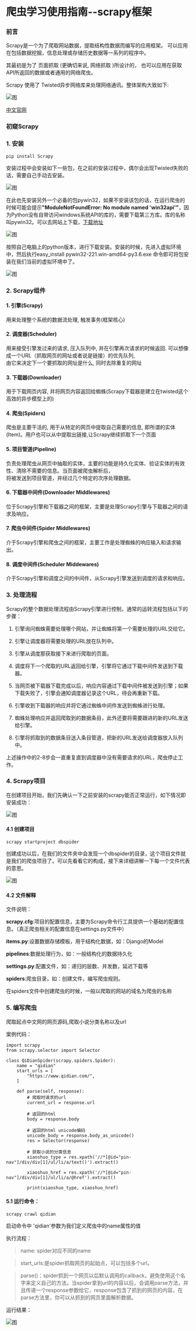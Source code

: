 
# 爬虫学习使用指南--scrapy框架

### 前言

Scrapy是一个为了爬取网站数据，提取结构性数据而编写的应用框架。 可以应用在包括数据挖掘，信息处理或存储历史数据等一系列的程序中。

其最初是为了 页面抓取 (更确切来说, 网络抓取 )所设计的， 也可以应用在获取API所返回的数据或者通用的网络爬虫。

Scrapy 使用了 Twisted异步网络库来处理网络通讯。整体架构大致如下:

![图](../images/spider_scrapy_zhujian.png)


[中文官网](https://scrapy-chs.readthedocs.io/zh_CN/0.24/index.html)


### 初窥Scrapy

### 1. 安装

	pip install Scrapy

安装过程中会安装如下一些包，在之前的安装过程中，偶尔会出现Twisted失败的话，需要自己手动去安装。

![图](../images/spider_scrapy_pip.png)

在此也先安装另外一个必备的包pywin32，如果不安装该包的话，在运行爬虫的时候可能会提示<b>"ModuleNotFoundError: No module named 'win32api'"</b>，因为Python没有自带访问windows系统API的库的，需要下载第三方库。库的名称叫pywin32。可以去网站上下载，[下载地址](https://sourceforge.net/projects/pywin32/files/pywin32/Build%20221/)

![图](../images/scrapy_win32api.png)

按照自己电脑上的python版本，进行下载安装。安装的时候，先进入虚拟环境中，然后执行easy_install pywin32-221.win-amd64-py3.6.exe 命令即可将包安装在我们当前的虚拟环境中了。

![图](../images/easyinstall_win32api.png)


### 2. Scrapy组件

#### 1. 引擎(Scrapy)

用来处理整个系统的数据流处理, 触发事务(框架核心)

#### 2. 调度器(Scheduler)

用来接受引擎发过来的请求, 压入队列中, 并在引擎再次请求的时候返回. 可以想像成一个URL（抓取网页的网址或者说是链接）的优先队列, <br>由它来决定下一个要抓取的网址是什么, 同时去除重复的网址

#### 3. 下载器(Downloader)

用于下载网页内容, 并将网页内容返回给蜘蛛(Scrapy下载器是建立在twisted这个高效的异步模型上的)

#### 4. 爬虫(Spiders)

爬虫是主要干活的, 用于从特定的网页中提取自己需要的信息, 即所谓的实体(Item)。用户也可以从中提取出链接,让Scrapy继续抓取下一个页面

#### 5. 项目管道(Pipeline)

负责处理爬虫从网页中抽取的实体，主要的功能是持久化实体、验证实体的有效性、清除不需要的信息。当页面被爬虫解析后，<br>将被发送到项目管道，并经过几个特定的次序处理数据。

#### 6. 下载器中间件(Downloader Middlewares)

位于Scrapy引擎和下载器之间的框架，主要是处理Scrapy引擎与下载器之间的请求及响应。

#### 7. 爬虫中间件(Spider Middlewares)

介于Scrapy引擎和爬虫之间的框架，主要工作是处理蜘蛛的响应输入和请求输出。

#### 8. 调度中间件(Scheduler Middewares)

介于Scrapy引擎和调度之间的中间件，从Scrapy引擎发送到调度的请求和响应。

### 3. 处理流程

Scrapy的整个数据处理流程由Scrapy引擎进行控制，通常的运转流程包括以下的步骤：

1. 引擎询问蜘蛛需要处理哪个网站，并让蜘蛛将第一个需要处理的URL交给它。
	
2. 引擎让调度器将需要处理的URL放在队列中。
	
3. 引擎从调度那获取接下来进行爬取的页面。
	
4. 调度将下一个爬取的URL返回给引擎，引擎将它通过下载中间件发送到下载器。
	
5. 当网页被下载器下载完成以后，响应内容通过下载中间件被发送到引擎；如果下载失败了，引擎会通知调度器记录这个URL，待会再重新下载。
	
6. 引擎收到下载器的响应并将它通过蜘蛛中间件发送到蜘蛛进行处理。
	
7. 蜘蛛处理响应并返回爬取到的数据条目，此外还要将需要跟进的新的URL发送给引擎。
	
8. 引擎将抓取到的数据条目送入条目管道，把新的URL发送给调度器放入队列中。
	

上述操作中的2-8步会一直重复直到调度器中没有需要请求的URL，爬虫停止工作。


### 4. Scrapy项目

在创建项目开始，我们先确认一下之前安装的scrapy能否正常运行，如下情况即安装成功：

![图](../images/scrapy_run_not_error.png)


#### 4.1 创建项目

	scrapy startproject dbspider

创建成功以后，在我们的文件夹中会发现一个dbspider的目录，这个项目文件就是我们的爬虫项目了。可以先看看它的构成，接下来详细讲解一下每一个文件代表的意思。

![图](../images/spider_scrapy_project.png)

#### 4.2 文件解释

文件说明：

<b>scrapy.cfg</b>:项目的配置信息，主要为Scrapy命令行工具提供一个基础的配置信息。（真正爬虫相关的配置信息在settings.py文件中）

<b>items.py</b>:设置数据存储模板，用于结构化数据，如：Django的Model

<b>pipelines</b>:数据处理行为，如：一般结构化的数据持久化

<b>settings.py</b>:配置文件，如：递归的层数、并发数，延迟下载等

<b>spiders</b>:爬虫目录，如：创建文件，编写爬虫规则。

在spiders文件中创建爬虫的时候，一般以爬取的网站的域名为爬虫的名称

### 5. 编写爬虫

爬取起点中文网的网页源码,爬取小说分类名称以及url

案例代码：


	import scrapy
	from scrapy.selector import Selector
	
	class QiDianSpider(scrapy.spiders.Spider):
	    name = "qidian"
	    start_urls = [
	        "https://www.qidian.com/",
	    ]
	
	    def parse(self, response):
	        # 爬取时请求的url
	        current_url = response.url
	
	        # 返回的html
	        body = response.body
	
	        # 返回的html unicode编码
	        unicode_body = response.body_as_unicode()
	        res = Selector(response)
	
	        # 获取小说的分类信息
	        xiaoshuo_type = res.xpath('//*[@id="pin-nav"]/div/div[1]/ul/li/a/text()').extract()
	
	        xiaoshuo_href = res.xpath('//*[@id="pin-nav"]/div/div[1]/ul/li/a/@href').extract()
	
	        print(xiaoshuo_type, xiaoshuo_href)


#### 5.1 运行命令：

	scrapy crawl qidian

启动命令中 'qidian'参数为我们定义爬虫中的name属性的值

执行流程：

>name: spider对应不同的name

>start_urls:是spider抓取网页的起始点，可以包括多个url。

>parse()：spider抓到一个网页以后默认调用的callback，避免使用这个名字来定义自己的方法。当spider拿到url的内容以后，会调用parse方法，并且传递一个response参数给它，response包含了抓到的网页的内容，在parse方法里，你可以从抓到的网页里面解析数据。

运行结果：

![图](../images/scrapy_qidian_type.png)


​	